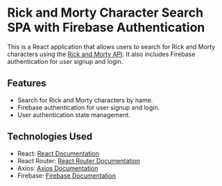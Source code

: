 # Rick and Morty Character Search SPA with Firebase Authentication

This is a React application that allows users to search for Rick and Morty characters using the [Rick and Morty API](https://rickandmortyapi.com/). It also includes Firebase authentication for user signup and login.

## Features

- Search for Rick and Morty characters by name.
- Firebase authentication for user signup and login.
- User authentication state management.

## Technologies Used

- React: [React Documentation](https://reactjs.org/)
- React Router: [React Router Documentation](https://reactrouter.com/)
- Axios: [Axios Documentation](https://axios-http.com/)
- Firebase: [Firebase Documentation](https://firebase.google.com/)


